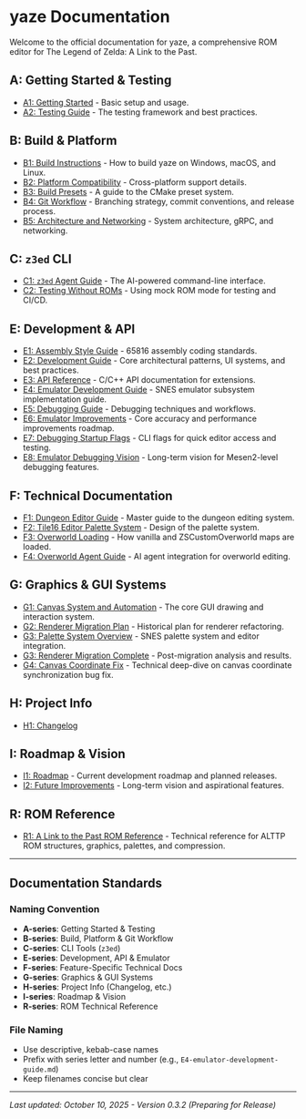 # yaze Documentation

Welcome to the official documentation for yaze, a comprehensive ROM editor for The Legend of Zelda: A Link to the Past.

## A: Getting Started & Testing
- [A1: Getting Started](A1-getting-started.md) - Basic setup and usage.
- [A2: Testing Guide](A1-testing-guide.md) - The testing framework and best practices.

## B: Build & Platform
- [B1: Build Instructions](B1-build-instructions.md) - How to build yaze on Windows, macOS, and Linux.
- [B2: Platform Compatibility](B2-platform-compatibility.md) - Cross-platform support details.
- [B3: Build Presets](B3-build-presets.md) - A guide to the CMake preset system.
- [B4: Git Workflow](B4-git-workflow.md) - Branching strategy, commit conventions, and release process.
- [B5: Architecture and Networking](B5-architecture-and-networking.md) - System architecture, gRPC, and networking.

## C: `z3ed` CLI
- [C1: `z3ed` Agent Guide](C1-z3ed-agent-guide.md) - The AI-powered command-line interface.
- [C2: Testing Without ROMs](C2-testing-without-roms.md) - Using mock ROM mode for testing and CI/CD.

## E: Development & API
- [E1: Assembly Style Guide](E1-asm-style-guide.md) - 65816 assembly coding standards.
- [E2: Development Guide](E2-development-guide.md) - Core architectural patterns, UI systems, and best practices.
- [E3: API Reference](E3-api-reference.md) - C/C++ API documentation for extensions.
- [E4: Emulator Development Guide](E4-Emulator-Development-Guide.md) - SNES emulator subsystem implementation guide.
- [E5: Debugging Guide](E5-debugging-guide.md) - Debugging techniques and workflows.
- [E6: Emulator Improvements](E6-emulator-improvements.md) - Core accuracy and performance improvements roadmap.
- [E7: Debugging Startup Flags](E7-debugging-startup-flags.md) - CLI flags for quick editor access and testing.
- [E8: Emulator Debugging Vision](E8-emulator-debugging-vision.md) - Long-term vision for Mesen2-level debugging features.

## F: Technical Documentation
- [F1: Dungeon Editor Guide](F1-dungeon-editor-guide.md) - Master guide to the dungeon editing system.
- [F2: Tile16 Editor Palette System](F2-tile16-editor-palette-system.md) - Design of the palette system.
- [F3: Overworld Loading](F3-overworld-loading.md) - How vanilla and ZSCustomOverworld maps are loaded.
- [F4: Overworld Agent Guide](F4-overworld-agent-guide.md) - AI agent integration for overworld editing.

## G: Graphics & GUI Systems
- [G1: Canvas System and Automation](G1-canvas-guide.md) - The core GUI drawing and interaction system.
- [G2: Renderer Migration Plan](G2-renderer-migration-plan.md) - Historical plan for renderer refactoring.
- [G3: Palette System Overview](G3-palete-system-overview.md) - SNES palette system and editor integration.
- [G3: Renderer Migration Complete](G3-renderer-migration-complete.md) - Post-migration analysis and results.
- [G4: Canvas Coordinate Fix](G4-canvas-coordinate-fix.md) - Technical deep-dive on canvas coordinate synchronization bug fix.

## H: Project Info
- [H1: Changelog](H1-changelog.md)

## I: Roadmap & Vision
- [I1: Roadmap](I1-roadmap.md) - Current development roadmap and planned releases.
- [I2: Future Improvements](I2-future-improvements.md) - Long-term vision and aspirational features.

## R: ROM Reference
- [R1: A Link to the Past ROM Reference](R1-alttp-rom-reference.md) - Technical reference for ALTTP ROM structures, graphics, palettes, and compression.

---

## Documentation Standards

### Naming Convention
- **A-series**: Getting Started & Testing
- **B-series**: Build, Platform & Git Workflow
- **C-series**: CLI Tools (`z3ed`)
- **E-series**: Development, API & Emulator
- **F-series**: Feature-Specific Technical Docs
- **G-series**: Graphics & GUI Systems
- **H-series**: Project Info (Changelog, etc.)
- **I-series**: Roadmap & Vision
- **R-series**: ROM Technical Reference

### File Naming
- Use descriptive, kebab-case names
- Prefix with series letter and number (e.g., `E4-emulator-development-guide.md`)
- Keep filenames concise but clear

---

*Last updated: October 10, 2025 - Version 0.3.2 (Preparing for Release)*